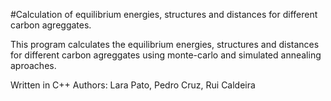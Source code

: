 #Calculation of equilibrium energies, structures and distances for different carbon agreggates.

This program calculates the equilibrium energies, structures and distances for different carbon agreggates using monte-carlo and simulated annealing aproaches. 

Written in C++
Authors: Lara Pato, Pedro Cruz, Rui Caldeira
